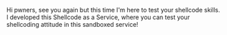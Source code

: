 Hi pwners, see you again but this time I'm here to test your shellcode skills.
I developed this Shellcode as a Service, where you can test your shellcoding attitude in this sandboxed service!
